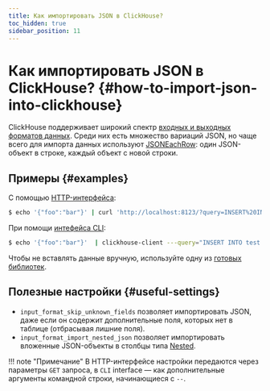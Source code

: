 ```yaml
---
title: Как импортировать JSON в ClickHouse?
toc_hidden: true
sidebar_position: 11
---
```


# Как импортировать JSON в ClickHouse? {#how-to-import-json-into-clickhouse}

ClickHouse поддерживает широкий спектр [входных и выходных форматов данных](../../interfaces/formats.md). Среди них есть множество вариаций JSON, но чаще всего для импорта данных используют [JSONEachRow](../../interfaces/formats.md#jsoneachrow): один JSON-объект в строке, каждый объект с новой строки.

## Примеры {#examples}

С помощью [HTTP-интерфейса](../../interfaces/http.md):

``` bash
$ echo '{"foo":"bar"}' | curl 'http://localhost:8123/?query=INSERT%20INTO%20test%20FORMAT%20JSONEachRow' --data-binary @-
```

При помощи [интефейса CLI](../../interfaces/cli.md):

``` bash
$ echo '{"foo":"bar"}'  | clickhouse-client ---query="INSERT INTO test FORMAT JSONEachRow"
```

Чтобы не вставлять данные вручную, используйте одну из [готовых библиотек](../../interfaces/index.md).

## Полезные настройки {#useful-settings}

-   `input_format_skip_unknown_fields` позволяет импортировать JSON, даже если он содержит дополнительные поля, которых нет в таблице (отбрасывая лишние поля).
-   `input_format_import_nested_json` позволяет импортировать вложенные JSON-объекты в столбцы типа [Nested](../../sql-reference/data-types/nested-data-structures/nested.md).

!!! note "Примечание"
    В HTTP-интерфейсе настройки передаются через параметры `GET` запроса, в `CLI` interface — как дополнительные аргументы командной строки, начинающиеся с `--`.
